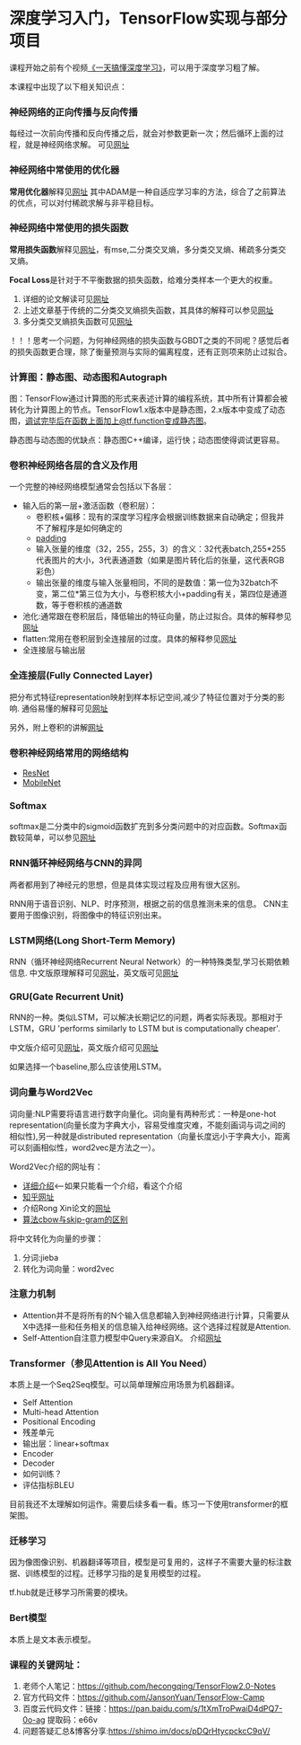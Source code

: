 # 深度学习入门，TensorFlow实现与部分项目

课程开始之前有个视频[《一天搞懂深度学习》](https://v.youku.com/v_show/id_XNDM4Mzc4Mjk0NA==.html?spm=a2h0c.8166622.PhoneSokuUgc_1.dscreenshot)，可以用于深度学习粗了解。

本课程中出现了以下相关知识点：

### 神经网络的正向传播与反向传播
每经过一次前向传播和反向传播之后，就会对参数更新一次；然后循环上面的过程，就是神经网络求解。
可见[网址](https://www.jianshu.com/p/765d603c76a0)

### 神经网络中常使用的优化器
**常用优化器**解释见[网址](https://www.jianshu.com/p/b59f40152989)
其中ADAM是一种自适应学习率的方法，综合了之前算法的优点，可以对付稀疏求解与非平稳目标。

### 神经网络中常使用的损失函数
**常用损失函数**解释见[网址](https://www.cnblogs.com/panchuangai/p/12567978.html)，有mse,二分类交叉熵，多分类交叉熵、稀疏多分类交叉熵。

**Focal Loss**是针对于不平衡数据的损失函数，给难分类样本一个更大的权重。
1. 详细的论文解读可见[网址](https://blog.csdn.net/qq_34199326/article/details/83824778)
2. 上述文章基于传统的二分类交叉熵损失函数，其具体的解释可以参见[网址](https://www.jianshu.com/p/b07f4cd32ba6)
3. 多分类交叉熵损失函数可见[网址](https://blog.csdn.net/u014380165/article/details/77284921)

！！！思考一个问题，为何神经网络的损失函数与GBDT之类的不同呢？感觉后者的损失函数更合理，除了衡量预测与实际的偏离程度，还有正则项来防止过拟合。

### 计算图：静态图、动态图和Autograph
图：TensorFlow通过计算图的形式来表述计算的编程系统，其中所有计算都会被转化为计算图上的节点。TensorFlow1.x版本中是静态图，2.x版本中变成了动态图，调试完毕后在函数上面加上@tf.function变成静态图。


静态图与动态图的优缺点：静态图C++编译，运行快；动态图使得调试更容易。


### 卷积神经网络各层的含义及作用
一个完整的神经网络模型通常会包括以下各层：
- 输入后的第一层+激活函数（卷积层）：
  - 卷积核+偏移：现有的深度学习程序会根据训练数据来自动确定；但我并不了解程序是如何确定的
  - [padding](https://blog.csdn.net/baidu_36161077/article/details/81165531)
  - 输入张量的维度（32，255，255，3）的含义：32代表batch,255*255代表图片的大小，3代表通道数（如果是图片转化后的张量，这代表RGB彩色）
  - 输出张量的维度与输入张量相同，不同的是数值：第一位为32batch不变，第二位*第三位为大小，与卷积核大小+padding有关，第四位是通道数，等于卷积核的通道数
- 池化:通常跟在卷积层后，降低输出的特征向量，防止过拟合。具体的解释参见[网址](https://blog.csdn.net/danieljianfeng/article/details/42433475)
- flatten:常用在卷积层到全连接层的过度。具体的解释参见[网址](https://blog.csdn.net/program_developer/article/details/80853425)
- 全连接层与输出层


### 全连接层(Fully Connected Layer)
把分布式特征representation映射到样本标记空间,减少了特征位置对于分类的影响.
通俗易懂的解释可见[网址](https://zhuanlan.zhihu.com/p/33841176)

另外，附上卷积的讲解[网址](https://www.zhihu.com/question/22298352)

### 卷积神经网络常用的网络结构
- [ResNet](https://zhuanlan.zhihu.com/p/31852747)
- [MobileNet](https://zhuanlan.zhihu.com/p/80154731)

### Softmax
softmax是二分类中的sigmoid函数扩充到多分类问题中的对应函数。Softmax函数较简单，可以参见[网址](https://blog.csdn.net/lz_peter/article/details/84574716)

### RNN循环神经网络与CNN的异同
两者都用到了神经元的思想，但是具体实现过程及应用有很大区别。

RNN用于语音识别、NLP、时序预测，根据之前的信息推测未来的信息。
CNN主要用于图像识别，将图像中的特征识别出来。

### LSTM网络(Long Short-Term Memory)
RNN（循环神经网络Recurrent Neural Network）的一种特殊类型,学习长期依赖信息.
中文版原理解释可见[网址](https://www.jianshu.com/p/9dc9f41f0b29)，英文版可见[网址](http://colah.github.io/posts/2015-08-Understanding-LSTMs/)

### GRU(Gate Recurrent Unit)
RNN的一种。类似LSTM，可以解决长期记忆的问题，两者实际表现。那相对于LSTM，GRU 'performs similarly to LSTM but is computationally cheaper'.

中文版介绍可见[网址](https://zhuanlan.zhihu.com/p/32481747)，英文版介绍可见[网址](https://d2l.ai/chapter_recurrent-modern/gru.html)

如果选择一个baseline,那么应该使用LSTM。

### 词向量与Word2Vec
词向量:NLP需要将语言进行数字向量化。词向量有两种形式：一种是one-hot representation(向量长度为字典大小，容易受维度灾难，不能刻画词与词之间的相似性),另一种就是distributed representation（向量长度远小于字典大小，距离可以刻画相似性，word2vec是方法之一）。

Word2Vec介绍的网址有：
- [详细介绍](https://www.cnblogs.com/peghoty/p/3857839.html)<--如果只能看一个介绍，看这个介绍
- [知乎网址](https://zhuanlan.zhihu.com/p/26306795)
- 介绍Rong Xin论文的[网址](https://zhuanlan.zhihu.com/p/64430221)
- [算法cbow与skip-gram的区别](https://www.zhihu.com/question/68112508)

将中文转化为向量的步骤：
1. 分词:jieba
2. 转化为词向量：word2vec

### 注意力机制
- Attention并不是将所有的N个输入信息都输入到神经网络进行计算，只需要从X中选择一些和任务相关的信息输入给神经网络。这个选择过程就是Attention.
- Self-Attention自注意力模型中Query来源自X。
介绍[网址](https://zhuanlan.zhihu.com/p/53682800)

### Transformer（参见Attention is All You Need）
本质上是一个Seq2Seq模型。可以简单理解应用场景为机器翻译。
- Self Attention
- Multi-head Attention
- Positional Encoding
- 残差单元
- 输出层：linear+softmax
- Encoder
- Decoder
- 如何训练？
- 评估指标BLEU

目前我还不太理解如何运作。需要后续多看一看。练习一下使用transformer的框架图。

### 迁移学习
因为像图像识别、机器翻译等项目，模型是可复用的，这样子不需要大量的标注数据、训练模型的过程。迁移学习指的是复用模型的过程。

tf.hub就是迁移学习所需要的模块。

### Bert模型
本质上是文本表示模型。   

### 课程的关键网址：
1. 老师个人笔记：https://github.com/hecongqing/TensorFlow2.0-Notes
2. 官方代码文件：https://github.com/JansonYuan/TensorFlow-Camp
3. 百度云代码文件：链接：https://pan.baidu.com/s/1tXmTroPwaiD4dPQ7-0o-ag  提取码：e66v
4. 问题答疑汇总&博客分享:https://shimo.im/docs/pDQrHtycpckcC9qV/
